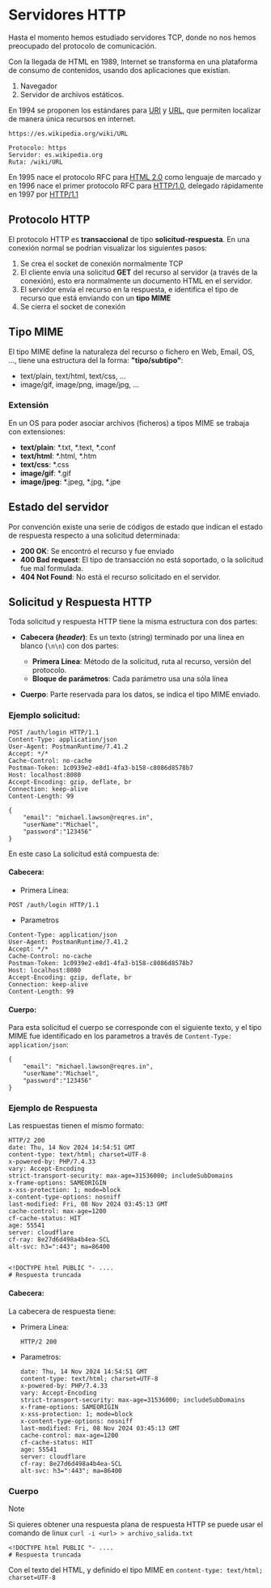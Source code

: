 # Servidores HTTP

Hasta el momento hemos estudiado servidores TCP, donde no nos hemos preocupado del protocolo de comunicación.

Con la llegada de HTML en 1989, Internet se transforma en una plataforma de consumo de contenidos, usando dos aplicaciones que existían.

1. Navegador
2. Servidor de archivos estáticos.

En 1994 se proponen los estándares para [URI][uri-historico] y [URL][url-historico], que permiten localizar de manera única recursos en internet.

```plain
https://es.wikipedia.org/wiki/URL

Protocolo: https
Servidor: es.wikipedia.org
Ruta: /wiki/URL
```

En 1995 nace el protocolo RFC para [HTML 2.0][html2.0] como lenguaje de marcado y en 1996 nace el primer protocolo RFC para [HTTP/1.0][http-1.0], delegado rápidamente en 1997 por [HTTP/1.1][http-1.1]

## Protocolo HTTP

El protocolo HTTP es **transaccional** de tipo **solicitud-respuesta**. En una conexión normal se podrían visualizar los siguientes pasos: 

1. Se crea el socket de conexión normalmente TCP
2. El cliente envía una solicitud **GET** del recurso al servidor (a través de la conexión), esto era normalmente un documento HTML en el servidor.
3. El servidor envía el recurso en la respuesta, e identifica el tipo de recurso que está enviando con un **tipo MIME**
4. Se cierra el socket de conexión

## Tipo MIME

El tipo MIME define la naturaleza del recurso o fichero en Web, Email, OS, ..., tiene una estructura del la forma: **"tipo/subtipo"**:

- text/plain, text/html, text/css, ...
- image/gif, image/png, image/jpg, ...

### Extensión

En un OS para poder asociar archivos (ficheros) a tipos MIME se trabaja con extensiones:

- **text/plain**: *.txt, *.text, *.conf
- **text/html**: *.html, *.htm
- **text/css**: *.css
- **image/gif**: *.gif
- **image/jpeg**: *.jpeg, *.jpg, *.jpe


## Estado del servidor

Por convención existe una serie de códigos de estado que indican el estado de respuesta respecto a una solicitud determinada: 

- **200 OK**: Se encontró el recurso y fue enviado
- **400 Bad request**: El tipo de transacción no está soportado, o la solicitud fue mal formulada.
- **404 Not Found**: No está el recurso solicitado en el servidor.

## Solicitud y Respuesta HTTP

Toda solicitud y respuesta HTTP tiene la misma estructura con dos partes: 

- **Cabecera (*header*)**: Es un texto (string) terminado por una línea en blanco (`\n\n`) con dos partes:
    
    - **Primera Línea**:  Método de la solicitud, ruta al recurso, versión del protocolo.
    - **Bloque de parámetros**: Cada parámetro usa una sóla línea

- **Cuerpo**: Parte reservada para los datos, se indica el tipo MIME enviado.

### Ejemplo solicitud:

```text
POST /auth/login HTTP/1.1
Content-Type: application/json
User-Agent: PostmanRuntime/7.41.2
Accept: */*
Cache-Control: no-cache
Postman-Token: 1c0939e2-e8d1-4fa3-b158-c8086d8578b7
Host: localhost:8080
Accept-Encoding: gzip, deflate, br
Connection: keep-alive
Content-Length: 99

{
    "email": "michael.lawson@reqres.in",
    "userName":"Michael",
    "password":"123456"
} 
```

En este caso La solicitud está compuesta de:

#### Cabecera:

- Primera Línea:

```text
POST /auth/login HTTP/1.1
```

- Parametros

```text
Content-Type: application/json
User-Agent: PostmanRuntime/7.41.2
Accept: */*
Cache-Control: no-cache
Postman-Token: 1c0939e2-e8d1-4fa3-b158-c8086d8578b7
Host: localhost:8080
Accept-Encoding: gzip, deflate, br
Connection: keep-alive
Content-Length: 99
```

#### Cuerpo:

Para esta solicitud el cuerpo se corresponde con el siguiente texto, y el tipo MIME fue identificado en los parametros a través de  `Content-Type: application/json`:

```text
{
    "email": "michael.lawson@reqres.in",
    "userName":"Michael",
    "password":"123456"
} 
```

### Ejemplo de Respuesta

Las respuestas tienen el mismo formato:

```text
HTTP/2 200 
date: Thu, 14 Nov 2024 14:54:51 GMT
content-type: text/html; charset=UTF-8
x-powered-by: PHP/7.4.33
vary: Accept-Encoding
strict-transport-security: max-age=31536000; includeSubDomains
x-frame-options: SAMEORIGIN
x-xss-protection: 1; mode=block
x-content-type-options: nosniff
last-modified: Fri, 08 Nov 2024 03:45:13 GMT
cache-control: max-age=1200
cf-cache-status: HIT
age: 55541
server: cloudflare
cf-ray: 8e27d6d498a4b4ea-SCL
alt-svc: h3=":443"; ma=86400


<!DOCTYPE html PUBLIC "- ....
# Respuesta truncada
```

#### Cabecera:
La cabecera de respuesta tiene: 
 - Primera Línea: 

    ```text
    HTTP/2 200 
    ```

- Parametros:

    ```text
    date: Thu, 14 Nov 2024 14:54:51 GMT
    content-type: text/html; charset=UTF-8
    x-powered-by: PHP/7.4.33
    vary: Accept-Encoding
    strict-transport-security: max-age=31536000; includeSubDomains
    x-frame-options: SAMEORIGIN
    x-xss-protection: 1; mode=block
    x-content-type-options: nosniff
    last-modified: Fri, 08 Nov 2024 03:45:13 GMT
    cache-control: max-age=1200
    cf-cache-status: HIT
    age: 55541
    server: cloudflare
    cf-ray: 8e27d6d498a4b4ea-SCL
    alt-svc: h3=":443"; ma=86400
    ```

### Cuerpo

> [!NOTE]
> Si quieres obtener una respuesta plana de respuesta HTTP se puede usar el comando de linux `curl -i <url> > archivo_salida.txt`

```text
<!DOCTYPE html PUBLIC "- ....
# Respuesta truncada

```

Con el texto del HTML, y definido el tipo MIME en `content-type: text/html; charset=UTF-8`

[url-historico]: https://datatracker.ietf.org/doc/rfc1738/

[uri-historico]: https://datatracker.ietf.org/doc/rfc1630/
[html2.0]: https://datatracker.ietf.org/doc/rfc1866/
[http-1.0]: https://datatracker.ietf.org/doc/rfc1945/
[http-1.1]: https://datatracker.ietf.org/doc/rfc2068/

